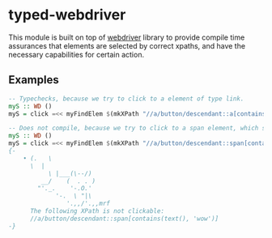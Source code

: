 # typed-webdriver

This module is built on top of [webdriver](https://hackage.haskell.org/package/webdriver) library to provide compile time assurances that elements are selected by correct xpaths, and have the necessary capabilities for certain action.

## Examples
```haskell
-- Typechecks, because we try to click to a element of type link.
myS :: WD ()
myS = click =<< myFindElem $(mkXPath "//a/button/descendant::a[contains(text(), 'wow')]")
```

```haskell
-- Does not compile, because we try to click to a span element, which should not be clickable.
myS :: WD ()
myS = click =<< myFindElem $(mkXPath "//a/button/descendant::span[contains(text(), 'wow')]")
{-
    • (.   \
      \  |
           \ |___(\--/)
         __/    (  . . )
        "'._.    '-.O.'
             '-.  \ "|\
                '.,,/'.,,mrf
      The following XPath is not clickable:
      //a/button/descendant::span[contains(text(), 'wow')]
-}
```
